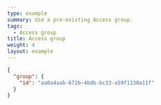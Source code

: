 ```yaml
---
type: example
summary: Use a pre-existing Access group.
tags:
  - Access group
title: Access group
weight: 4
layout: example
---
```


```json
{
  "group": {
    "id": "aa0a4aab-672b-4bdb-bc33-a59f1130a11f"
  }
}
```
